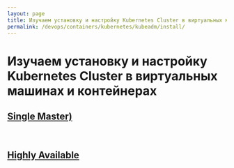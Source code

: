 ```yaml
---
layout: page
title: Изучаем установку и настройку Kubernetes Cluster в виртуальных машинах и контейнерах
permalink: /devops/containers/kubernetes/kubeadm/install/
---
```


# Изучаем установку и настройку Kubernetes Cluster в виртуальных машинах и контейнерах

## [Single Master)](/devops/containers/kubernetes/kubeadm/install/single-master/)


<br/>

## [Highly Available](/devops/containers/kubernetes/kubeadm/install/highly-available/)
